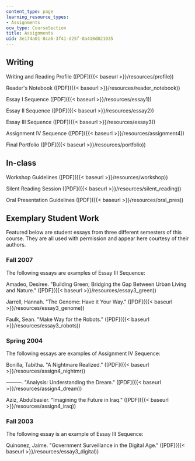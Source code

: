 ```yaml
---
content_type: page
learning_resource_types:
- Assignments
ocw_type: CourseSection
title: Assignments
uid: 3e174a01-8ca6-3f41-d25f-8a410d021035
---
```


Writing
-------

Writing and Reading Profile ([PDF]({{< baseurl >}}/resources/profile))

Reader's Notebook ([PDF]({{< baseurl >}}/resources/reader_notebook))

Essay I Sequence ([PDF]({{< baseurl >}}/resources/essay1))

Essay II Sequence ([PDF]({{< baseurl >}}/resources/essay2))

Essay III Sequence ([PDF]({{< baseurl >}}/resources/essay3))

Assignment IV Sequence ([PDF]({{< baseurl >}}/resources/assignment4))

Final Portfolio ([PDF]({{< baseurl >}}/resources/portfolio))

In-class
--------

Workshop Guidelines ([PDF]({{< baseurl >}}/resources/workshop))

Silent Reading Session ([PDF]({{< baseurl >}}/resources/silent_reading))

Oral Presentation Guidelines ([PDF]({{< baseurl >}}/resources/oral_pres))

Exemplary Student Work
----------------------

Featured below are student essays from three different semesters of this course. They are all used with permission and appear here courtesy of their authors.

### Fall 2007

The following essays are examples of Essay III Sequence:

Amadeo, Desiree. "Building Green; Bridging the Gap Between Urban Living and Nature." ([PDF]({{< baseurl >}}/resources/essay3_green))

Jarrell, Hannah. "The Genome: Have it Your Way." ([PDF]({{< baseurl >}}/resources/essay3_genome))

Faulk, Sean. "Make Way for the Robots." ([PDF]({{< baseurl >}}/resources/essay3_robots))

### Spring 2004

The following essays are examples of Assignment IV Sequence:

Bonilla, Tabitha. "A Nightmare Realized." ([PDF]({{< baseurl >}}/resources/assign4_nightmr))

———. "Analysis: Understanding the Dream." ([PDF]({{< baseurl >}}/resources/assign4_dream))

Aziz, Abdulbasier. "Imagining the Future in Iraq." ([PDF]({{< baseurl >}}/resources/assign4_iraq))

### Fall 2003

The following essay is an example of Essay III Sequence:

Quinonez, Jaime. "Government Surveillance in the Digital Age." ([PDF]({{< baseurl >}}/resources/essay3_digital))